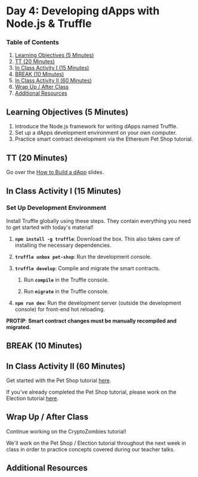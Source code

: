 # Day 4: Developing dApps with Node.js & Truffle

### Table of Contents

1. [Learning Objectives (5 Minutes)](#learning-objectives-5-minutes)
2. [TT (20 Minutes)](#tt-20-minutes)
3. [In Class Activity I (15 Minutes)](#in-class-activity-i-15-minutes)
4. [BREAK (10 Minutes)](#break-10-minutes)
5. [In Class Activity II (60 Minutes)](#in-class-activity-ii-60-minutes)
6. [Wrap Up / After Class](#wrap-up--after-class)
7. [Additional Resources](#additional-resources)

## Learning Objectives (5 Minutes)

1. Introduce the Node.js framework for writing dApps named Truffle.
2. Set up a dApps development environment on your own computer.
3. Practice smart contract development via the Ethereum Pet Shop tutorial.

## TT (20 Minutes)

Go over the [How to Build a dApp](https://www.slideshare.net/Codemotion/faisal-abid-adventures-on-the-ethereum-blockchain-how-to-build-a-decentralized-app-codemotion-berlin-2018) slides.

## In Class Activity I (15 Minutes)

### Set Up Development Environment

Install Truffle globally using these steps. They contain everything you need to get started with today's material!

1. **`npm install -g truffle`**: Download the box. This also takes care of installing the necessary dependencies.

2. **`truffle unbox pet-shop`**: Run the development console.

3. **`truffle develop`**: Compile and migrate the smart contracts.

   1. Run **`compile`** in the Truffle console.

   2. Run **`migrate`** in the Truffle console.

4. **`npm run dev`**: Run the development server (outside the development console) for front-end hot reloading.

**PROTIP**: **Smart contract changes must be manually recompiled and migrated.**

## BREAK (10 Minutes)

## In Class Activity II (60 Minutes)

Get started with the Pet Shop tutorial [here](https://www.trufflesuite.com/tutorials/pet-shop).

If you've already completed the Pet Shop tutorial, please work on the Election tutorial [here](http://www.dappuniversity.com/articles/the-ultimate-ethereum-dapp-tutorial).

## Wrap Up / After Class

Continue working on the CryptoZombies tutorial!

We'll work on the Pet Shop / Election tutorial throughout the next week in class in order to practice concepts covered during our teacher talks.

## Additional Resources
